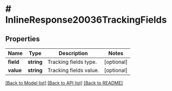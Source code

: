 # # InlineResponse20036TrackingFields

## Properties

Name | Type | Description | Notes
------------ | ------------- | ------------- | -------------
**field** | **string** | Tracking fields type. | [optional] 
**value** | **string** | Tracking fields value. | [optional] 

[[Back to Model list]](../../README.md#documentation-for-models) [[Back to API list]](../../README.md#documentation-for-api-endpoints) [[Back to README]](../../README.md)


